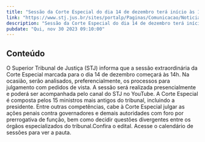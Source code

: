 ```yaml
---
title: "Sessão da Corte Especial do dia 14 de dezembro terá início às 14h"
link: "https://www.stj.jus.br/sites/portalp/Paginas/Comunicacao/Noticias/2023/30112023-Sessao-da-Corte-Especial-do-dia-14-de-dezembro-tera-inicio-as-14h.aspx"
description: "Sessão da Corte Especial do dia 14 de dezembro terá início às 14h"
pubdate: "Qui, nov 30 2023 09:10:00"
---
```


## Conteúdo

​O Superior Tribunal de Justiça (STJ) informa que a sessão extraordinária da Corte Especial marcada para o dia 14 de dezembro começará às 14h. Na ocasião, serão analisados, preferencialmente, os processos para julgamento com pedidos de vista. A sessão será realizada presencialmente e poderá ser acompanhada pelo canal do STJ no YouTube. A Corte Especial é composta pelos 15 ministros mais antigos do tribunal, incluindo a presidente. Entre outras competências, cabe à Corte Especial julgar as ações penais contra governadores e demais autoridades com foro por prerrogativa de função, bem como decidir questões divergentes entre os órgãos especializados do tribunal.Confira o edital. Acesse o calendário de sessões para ver a pauta.
